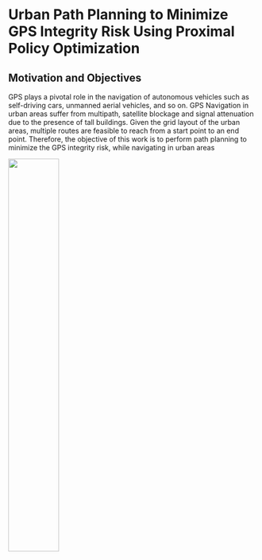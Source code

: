 # Urban Path Planning to Minimize GPS Integrity Risk Using Proximal Policy Optimization 

## Motivation and Objectives
GPS plays a pivotal role in the navigation of autonomous vehicles such as self-driving cars, unmanned aerial vehicles, and so on. GPS Navigation in urban areas suffer from multipath, satellite blockage and signal attenuation due to the presence of tall buildings. Given the grid layout of the urban areas, multiple routes are feasible to reach from a start point to an end point. Therefore, the objective of this work is to perform path planning to minimize the GPS integrity risk, while navigating in urban areas

<img src="https://github.com/compdyn/598rl/blob/master/project/sbhamid2/Images/Motivation.png" width="45%"></img>

